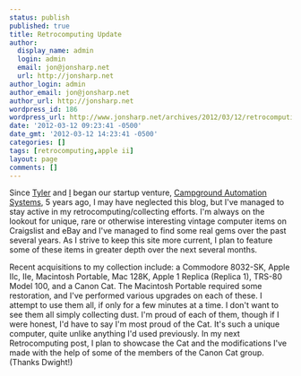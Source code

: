 ```yaml
---
status: publish
published: true
title: Retrocomputing Update
author:
  display_name: admin
  login: admin
  email: jon@jonsharp.net
  url: http://jonsharp.net
author_login: admin
author_email: jon@jonsharp.net
author_url: http://jonsharp.net
wordpress_id: 186
wordpress_url: http://www.jonsharp.net/archives/2012/03/12/retrocomputing-update/
date: '2012-03-12 09:23:41 -0500'
date_gmt: '2012-03-12 14:23:41 -0500'
categories: []
tags: [retrocomputing,apple ii]
layout: page
comments: []
---
```

Since <a href="http://www.linkedin.com/in/campgroundautomation">Tyler</a> and <a href="http://www.linkedin.com/pub/jon-sharp/0/2a1/a4b">I</a> began our startup venture, <a href="http://www.campgroundautomation.com">Campground Automation Systems</a>, 5 years ago, I may have neglected this blog, but I've managed to stay active in my retrocomputing/collecting efforts.  I'm always on the lookout for unique, rare or otherwise interesting vintage computer items on Craigslist and eBay and I've managed to find some real gems over the past several years.  As I strive to keep this site more current, I plan to feature some of these items in greater depth over the next several months.

Recent acquisitions to my collection include: a Commodore 8032-SK, Apple IIc, IIe, Macintosh Portable, Mac 128K, Apple 1 Replica (Replica 1), TRS-80 Model 100, and a Canon Cat.  The Macintosh Portable required some restoration, and I've performed various upgrades on each of these.  I attempt to use them all, if only for a few minutes at a time.  I don't want to see them all simply collecting dust.  I'm proud of each of them, though if I were honest, I'd have to say I'm most proud of the Cat.  It's such a unique computer, quite unlike anything I'd used previously.  In my next Retrocomputing post, I plan to showcase the Cat and the modifications I've made with the help of some of the members of the Canon Cat group. (Thanks Dwight!)
